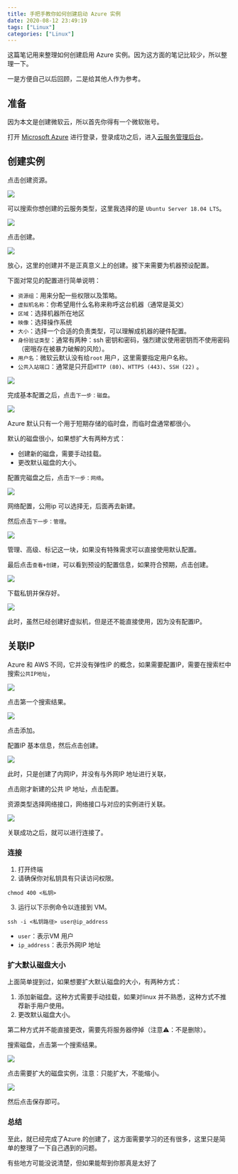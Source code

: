 ```yaml
---
title: 手把手教你如何创建启动 Azure 实例
date: 2020-08-12 23:49:19
tags: ["Linux"]
categories: ["Linux"]
---
```


这篇笔记用来整理如何创建启用 Azure 实例。因为这方面的笔记比较少，所以整理一下。

一是方便自己以后回顾，二是给其他人作为参考。

<!-- more -->

## 准备
因为本文是创建微软云，所以首先你得有一个微软账号。

打开 [Microsoft Azure](https://azure.microsoft.com/zh-cn/) 进行登录，登录成功之后，进入[云服务管理后台](https://portal.azure.com/#home)。

## 创建实例

点击创建资源。

![](https://cdn.jsdelivr.net/gh/0xAiKang/CDN/blog/images/20200812135350.png)

可以搜索你想创建的云服务类型，这里我选择的是 `Ubuntu Server 18.04 LTS`。

![](https://cdn.jsdelivr.net/gh/0xAiKang/CDN/blog/images/20200812135625.png)

点击创建。

![](https://cdn.jsdelivr.net/gh/0xAiKang/CDN/blog/images/20200812135731.png)

放心，这里的创建并不是正真意义上的创建。接下来需要为机器预设配置。

下面对常见的配置进行简单说明：
* `资源组`：用来分配一些权限以及策略。
* `虚拟机名称`：你希望用什么名称来称呼这台机器（通常是英文）
* `区域`：选择机器所在地区
* `映像`：选择操作系统
* `大小`：选择一个合适的负责类型，可以理解成机器的硬件配置。
* `身份验证类型`：通常有两种：ssh 密钥和密码，强烈建议使用密钥而不使用密码（密哦存在被暴力破解的风险）。
* `用户名`：微软云默认没有给`root` 用户，这里需要指定用户名称。
* `公共入站端口`：通常是只开启`HTTP (80)`、`HTTPS (443)`、`SSH (22)` 。

![](https://cdn.jsdelivr.net/gh/0xAiKang/CDN/blog/images/20200812141205.png)

完成基本配置之后，点击`下一步：磁盘`。

![](https://cdn.jsdelivr.net/gh/0xAiKang/CDN/blog/images/20200812141834.png)

Azure 默认只有一个用于短期存储的临时盘，而临时盘通常都很小。

默认的磁盘很小，如果想扩大有两种方式：
* 创建新的磁盘，需要手动挂载。
* 更改默认磁盘的大小。

配置完磁盘之后，点击`下一步：网络`。

![](https://cdn.jsdelivr.net/gh/0xAiKang/CDN/blog/images/20200812142034.png)

网络配置，公用ip 可以选择无，后面再去新建。

然后点击`下一步：管理`。

![](https://cdn.jsdelivr.net/gh/0xAiKang/CDN/blog/images/20200812142317.png)

管理、高级、标记这一块，如果没有特殊需求可以直接使用默认配置。

最后点击`查看+创建`，可以看到预设的配置信息，如果符合预期，点击创建。

![](https://cdn.jsdelivr.net/gh/0xAiKang/CDN/blog/images/20200812142806.png)

下载私钥并保存好。

![](https://cdn.jsdelivr.net/gh/0xAiKang/CDN/blog/images/20200812152220.png)

此时，虽然已经创建好虚拟机，但是还不能直接使用，因为没有配置IP。

## 关联IP
Azure 和 AWS 不同，它并没有弹性IP 的概念，如果需要配置IP，需要在搜索栏中搜索`公共IP地址`，

![](https://cdn.jsdelivr.net/gh/0xAiKang/CDN/blog/images/20200812143323.png)

点击第一个搜索结果。

![](https://cdn.jsdelivr.net/gh/0xAiKang/CDN/blog/images/20200812143437.png)

点击添加。

配置IP 基本信息，然后点击创建。

![](https://cdn.jsdelivr.net/gh/0xAiKang/CDN/blog/images/20200812143641.png)

此时，只是创建了内网IP，并没有与外网IP 地址进行关联，

点击刚才新建的公共 IP 地址，点击配置。

资源类型选择网络接口，网络接口与对应的实例进行关联。

![](https://cdn.jsdelivr.net/gh/0xAiKang/CDN/blog/images/20200812153504.png)

关联成功之后，就可以进行连接了。

### 连接
1. 打开终端
2. 请确保你对私钥具有只读访问权限。
```
chmod 400 <私钥>
```
3. 运行以下示例命令以连接到 VM。

```
ssh -i <私钥路径> user@ip_address
```
* `user`：表示VM 用户
* `ip_address`：表示外网IP 地址

### 扩大默认磁盘大小
上面简单提到过，如果想要扩大默认磁盘的大小，有两种方式：
1. 添加新磁盘。这种方式需要手动挂载，如果对linux 并不熟悉，这种方式不推荐新手用户使用。
2. 更改默认磁盘大小。

第二种方式并不能直接更改，需要先将服务器停掉（注意⚠️：不是删除）。

搜索磁盘，点击第一个搜索结果。

![](https://cdn.jsdelivr.net/gh/0xAiKang/CDN/blog/images/20200812145110.png)

点击需要扩大的磁盘实例，注意：只能扩大，不能缩小。

![](https://cdn.jsdelivr.net/gh/0xAiKang/CDN/blog/images/20200812145326.png)

然后点击保存即可。

### 总结
至此，就已经完成了Azure 的创建了，这方面需要学习的还有很多，这里只是简单的整理了一下自己遇到的问题。

有些地方可能没说清楚，但如果能帮到你那真是太好了
